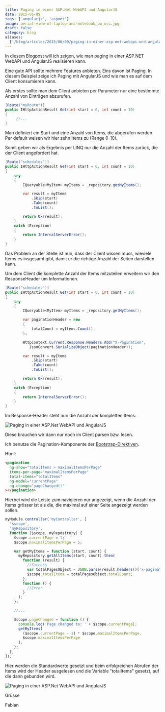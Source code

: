 ```yaml
---
title: Paging in einer ASP.Net WebAPI und AngularJS
date: 2015-06-09
tags: ['angularjs', 'aspnet']
image: aerial-view-of-laptop-and-notebook_bw_osc.jpg
draft: false
category: blog
aliases:
  ['/blog/articles/2015/06/09/paging-in-einer-asp-net-webapi-und-angularjs/']
---
```


In diesem Blogpost will ich zeigen, wie man paging in einer ASP.NET WebAPI und AngularJS realisieren kann.

Eine gute API sollte mehrere Features anbieten. Eins davon ist Paging. In diesem Beispiel zeige ich Paging mit AngularJS und wie man es auf dem Client konsumieren kann.

Als erstes sollte man dem Client anbieten per Parameter nur eine bestimmte Anzahl von Einträgen abzurufen.

```csharp
[Route("myRoute")]
public IHttpActionResult Get(int start = 0, int count = 10)
{
     //...
}
```

Man definiert ein Start und eine Anzahl von Items, die abgerufen werden. Per default weisen wir hier zehn Items zu (Range 0-10).

Somit geben wir als Ergebnis per LINQ nur die Anzahl der Items zurück, die der Client angefordert hat.

```csharp
[Route("schedules")]
public IHttpActionResult Get(int start = 0, int count = 10)
{
    try
    {
        IQueryable<MyItem> myItems = _repository.getMyItems();

        var result = myItems
            .Skip(start)
            .Take(count)
            .ToList();

        return Ok(result);
    }
    catch (Exception)
    {
        return InternalServerError();
    }
}
```

Das Problem an der Stelle ist nun, dass der Client wissen muss, wieviele Items es insgesamt gibt, damit er die richtige Anzahl der Seiten darstellen kann.

Um dem Client die komplette Anzahl der Items mitzuteilen erweitern wir den ResponseHeader um Informationen.

```csharp
[Route("schedules")]
public IHttpActionResult Get(int start = 0, int count = 10)
{
    try
    {
        IQueryable<MyItem> myItems = _repository.getMyItems();

        var paginationHeader = new
        {
            totalCount = myItems.Count(),
        };

        HttpContext.Current.Response.Headers.Add("X-Pagination",
           JsonConvert.SerializeObject(paginationHeader));

        var result = myItems
            .Skip(start)
            .Take(count)
            .ToList();

        return Ok(result);
    }
    catch (Exception)
    {
        return InternalServerError();
    }
}
```

Im Response-Header steht nun die Anzahl der kompletten Items:

![Paging in einer ASP.Net WebAPI und AngularJS](/img/articles/wp-content/uploads/2015/06/1.png)

Diese brauchen wir dann nur noch im Client parsen bzw. lesen.

Ich benutze die Pagination-Komponente der [Bootstrap-Direktiven](https://angular-ui.github.io/bootstrap/#/pagination).

Html:

```html
<pagination
  ng-show="totalItems > maximalItemsPerPage"
  items-per-page="maximalItemsPerPage"
  total-items="totalItems"
  ng-model="currentPage"
  ng-change="pageChanged()"
></pagination>
```

Hierbei wird die Leiste zum navigieren nur angezeigt, wenn die Anzahl der Items grösser ist als die, die maximal auf einer Seite angezeigt werden sollen.

```javascript
myModule.controller('myController', [
  '$scope',
  'myRepository',
  function ($scope, myRepository) {
    $scope.currentPage = 1;
    $scope.maximalItemsPerPage = 5;

    var getMyItems = function (start, count) {
      myRepository.getAllItems(start, count).then(
        function (result) {
          //Success
          var totalPagesObject = JSON.parse(result.headers()['x-pagination']);
          $scope.totalItems = totalPagesObject.totalCount;
        },
        function () {
          //Error
        }
      );
    };

    //...

    $scope.pageChanged = function () {
      console.log('Page changed to: ' + $scope.currentPage);
      getMyItems(
        ($scope.currentPage - 1) * $scope.maximalItemsPerPage,
        $scope.maximalItemsPerPage
      );
    };
  },
]);
```

Hier werden die Standardwerte gesetzt und beim erfolgreichen Abrufen der Items wird der Header ausgelesen und die Variable "totalItems" gesetzt, auf die dann gebunden wird.

![Paging in einer ASP.Net WebAPI und AngularJS](/img/articles/wp-content/uploads/2015/06/2.png)

Grüsse

Fabian

